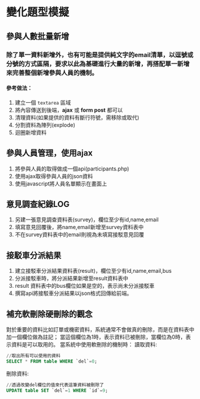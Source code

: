 # 變化題型模擬

## 參與人數批量新增
### 除了單一資料新增外，也有可能是提供純文字的email清單，以逗號或分號的方式區隔，要求以此為基礎進行大量的新增，再搭配單一新增來完善整個新增參與人員的機制。
#### 參考做法：
1. 建立一個 `textarea` 區域
2. 將內容傳送到後端，**ajax** 或 **form post** 都可以
3. 清理資料(如果提供的資料有斷行符號，需移除或取代)
4. 分割資料為陣列(explode)
5. 迴圈新增資料

## 參與人員管理，使用ajax
1. 將參與人員的取得做成一個api(participants.php)
2. 使用ajax取得參與人員的json資料
3. 使用javascript將人員名單顯示在畫面上

## 意見調查紀錄LOG
1. 另建一張意見調查資料表(survey)，欄位至少有id,name,email
2. 填寫意見回覆後，將name,email新增至survey資料表中
3. 不在survey資料表中的email則視為未填寫接駁意見回覆

## 接駁車分派結果
1. 建立接駁車分派結果資料表(result)，欄位至少有id,name,email,bus
2. 分派接駁車時，將分派結果新增至result資料表中
3. result 資料表中的bus欄位如果是空的，表示尚未分派接駁車
4. 撰寫api將接駁車分派結果以json格式回傳給前端。

## 補充軟刪除硬刪除的觀念
對於重要的資料比如訂單或機密資料，系統通常不會做真的刪除，而是在資料表中加一個欄位做為註記；
當這個欄位為1時，表示資料已被刪除，當欄位為0時，表示資料是可以取用的。
當系統中使用軟刪除的機制時：
讀取資料:
```sql
//取出所有可以使用的資料
SELECT * FROM table WHERE `del`=0;
``` 
刪除資料:
```sql
//透過改變del欄位的值來代表這筆資料被刪除了
UPDATE table SET `del`=1 WHERE `id`=9;
```